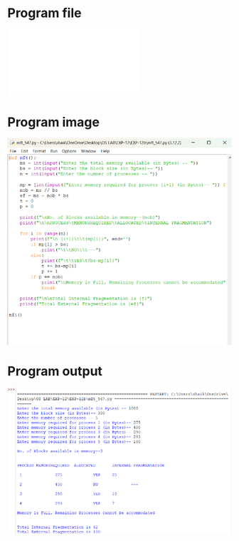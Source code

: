 # Program file
![Program file](mft_547.py)

# Program image
![Program file](mft_547_program.png)

# Program output
![Program output](mft_547_output.png)
